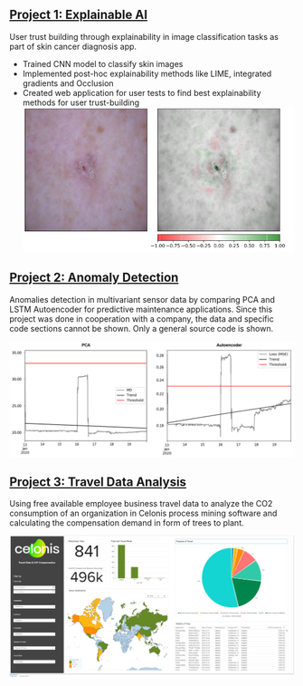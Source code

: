 
## [Project 1: Explainable AI]
User trust building through explainability in image classification tasks as part of skin cancer diagnosis app.
* Trained CNN model to classify skin images
* Implemented post-hoc explainability methods like LIME, integrated gradients and Occlusion
* Created web application for user tests to find best explainability methods for user trust-building
![Occlusion_positive_30](https://github.com/sophiefuu/Sophie_Portfolio/blob/main/image/Occlusion.PNG)

## [Project 2: Anomaly Detection]
Anomalies detection in multivariant sensor data by comparing PCA and LSTM Autoencoder for predictive maintenance applications.
Since this project was done in cooperation with a company, the data and specific code sections cannot be shown. Only a general source code is shown.

![](https://github.com/sophiefuu/Sophie_Portfolio/blob/main/image/Test11.PNG)

## [Project 3: Travel Data Analysis]
Using free available employee business travel data to analyze the CO2 consumption of an organization in Celonis process mining software and calculating the compensation demand in form of trees to plant.

![](https://github.com/sophiefuu/Sophie_Portfolio/blob/main/image/CelonisAnalysis.PNG)


[Project 1: Explainable AI]: https://github.com/sophiefuu/XAI
[Project 2: Anomaly Detection]: https://github.com/sophiefuu/AnomalyDetection
[Project 3: Travel Data Analysis]: https://lnkd.in/eagKdmB
